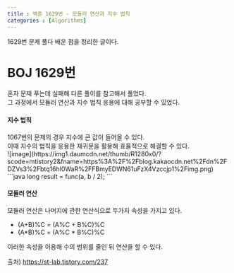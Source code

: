 ```yaml
---
title : 백준 1629번 - 모듈러 연산과 지수 법칙
categories : [Algorithms]
---
```


1629번 문제 풀다 배운 점을 정리한 글이다.

<h1> BOJ 1629번</h1>

혼자 문제 푸는데 실패해 다른 풀이를 참고해서 풀었다.<br>
그 과정에서 모듈러 연산과 지수 법칙 응용에 대해 공부할 수 있었다.

<h4>지수 법칙</h4>
1067번의 문제의 경우 지수에 큰 값이 들어올 수 있다. <br>
이때 지수의 법칙을 응용한 재귀문을 활용해 효율적으로 해결할 수 있다.<br>
![image](https://img1.daumcdn.net/thumb/R1280x0/?scode=mtistory2&fname=https%3A%2F%2Fblog.kakaocdn.net%2Fdn%2FDZVs3%2Fbtq16hl0WaR%2FFBmyEDWN61uFzX4Vzccjp1%2Fimg.png)
```java
long result = func(a, b / 2);
```

<h4>모듈러 연산</h4>

모듈러 연산은 나머지에 관한 연산식으로 두가지 속성을 가지고 있다.
- (A+B)%C = (A%C + B%C)%C
- (A*B)%C = (A%C * B%C)%C 

이러한 속성을 이용해 수의 범위를 줄인 뒤 연산을 할 수 있다.

출처)
https://st-lab.tistory.com/237